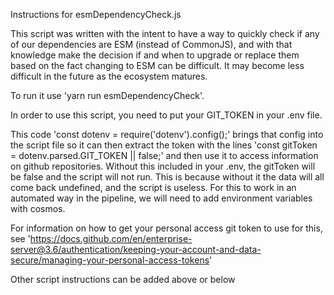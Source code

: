 Instructions for esmDependencyCheck.js

This script was written with the intent to have a way to quickly check if any of our dependencies are ESM (instead of CommonJS), and with that knowledge make the decision if and when to upgrade or replace them based on the fact changing to ESM can be difficult. It may become less difficult in the future as the ecosystem matures.

To run it use 'yarn run esmDependencyCheck'.

In order to use this script, you need to put your GIT_TOKEN in your .env file. 

This code 'const dotenv = require('dotenv').config();' brings that config into the script file so it can then extract the token with the lines 'const gitToken = dotenv.parsed.GIT_TOKEN || false;' and then use it to access information on github repositories. Without this included in your .env, the gitToken will be false and the script will not run. This is because without it the data will all come back undefined, and the script is useless. For this to work in an automated way in the pipeline, we will need to add environment variables with cosmos.

For information on how to get your personal access git token to use for this, see 'https://docs.github.com/en/enterprise-server@3.6/authentication/keeping-your-account-and-data-secure/managing-your-personal-access-tokens'


Other script instructions can be added above or below